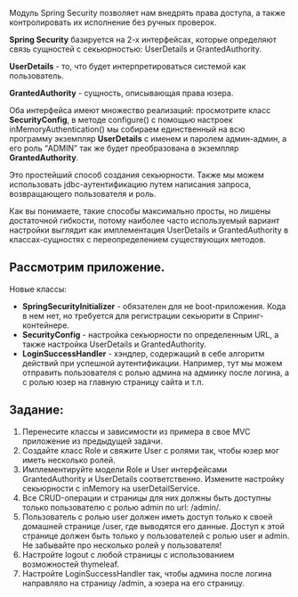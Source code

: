 Модуль Spring Security позволяет нам внедрять права доступа, а также контролировать их исполнение без ручных проверок.

**Spring Security** базируется на 2-х интерфейсах, которые определяют связь сущностей с секьюрностью: UserDetails и GrantedAuthority.

**UserDetails** - то, что будет интерпретироваться системой как пользователь.

**GrantedAuthority** - сущность, описывающая права юзера.

Оба интерфейса имеют множество реализаций: просмотрите класс **SecurityConfig**, в методе configure() с помощью настроек inMemoryAuthentication() мы собираем единственный на всю программу экземпляр **UserDetails** с именем и паролем админ-админ, а его роль “ADMIN” так же будет преобразована в экземпляр **GrantedAuthority**.

Это простейший способ создания секьюрности. Также мы можем использовать jdbc-аутентификацию путем написания запроса, возвращающего пользователя и роль.

Как вы понимаете, такие способы максимально просты, но лишены достаточной гибкости, потому наиболее часто используемый вариант настройки выглядит как имплементация UserDetails и GrantedAuthority в классах-сущностях с переопределением существующих методов.

## Рассмотрим приложение.

Новые классы:

- **SpringSecurityInitializer** - обязателен для не boot-приложения. Кода в нем нет, но требуется для регистрации секьюрити в Спринг-контейнере.
- **SecurityConfig** - настройка секьюрности по определенным URL, а также настройка UserDetails и GrantedAuthority.
- **LoginSuccessHandler** - хэндлер, содержащий в себе алгоритм действий при успешной аутентификации. Например, тут мы можем отправить пользователя с ролью админа на админку после логина, а с ролью юзер на главную страницу сайта и т.п.

## Задание:

1. Перенесите классы и зависимости из примера в свое MVC приложение из предыдущей задачи.
2. Создайте класс Role и свяжите User с ролями так, чтобы юзер мог иметь несколько ролей.
3. Имплементируйте модели Role и User интерфейсами GrantedAuthority и UserDetails соответственно. Измените настройку секьюрности с inMemory на userDetailService.
4. Все CRUD-операции и страницы для них должны быть доступны только пользователю с ролью admin по url: /admin/.
5. Пользователь с ролью user должен иметь доступ только к своей домашней странице /user, где выводятся его данные. Доступ к этой странице должен быть только у пользователей с ролью user и admin. Не забывайте про несколько ролей у пользователя!
6. Настройте logout с любой страницы с использованием возможностей thymeleaf.
7. Настройте LoginSuccessHandler так, чтобы админа после логина направляло на страницу /admin, а юзера на его страницу.